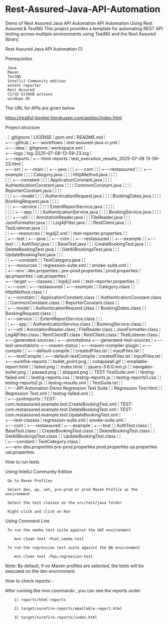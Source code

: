 # Rest-Assured-Java-API-Automation
Demo of Rest Assured Java API Automation
API Automation Using Rest Assured & TestNG
This project provides a template for automating REST API testing across multiple environments using TestNG and the Rest Assured library.

Rest Assured Java API Automation CI

Prerequisites

     Java
     Maven
     TestNG
     IntelliJ Community edition
     extent reporter
     Rest Assured
     CI/CD GitHUB actions
     windows OS

The URL for APIs are given below

   https://restful-booker.herokuapp.com/apidoc/index.html
     
Project structure

.
¦   .gitignore
¦   LICENSE
¦   pom.xml
¦   README.md
¦   
+---.github
¦   +---workflows
¦           rest-assured-java-ci.yml
¦           
+---.idea
¦       .gitignore
¦       workspace.xml
¦       
+---logs
¦       log-2025-07-08-13-59-23.log
¦       
+---reports
¦   +---html-reports
¦           test_execution_results_2025-07-08 13-59-23.html
¦           
+---src
¦   +---main
¦   ¦   +---java
¦   ¦   ¦   +---com
¦   ¦   ¦       +---restassured
¦   ¦   ¦           +---example
¦   ¦   ¦               ¦   Category.java
¦   ¦   ¦               ¦   HttpMethod.java
¦   ¦   ¦               ¦   
¦   ¦   ¦               +---constant
¦   ¦   ¦               ¦       ApplicationConstant.java
¦   ¦   ¦               ¦       AuthenticationConstant.java
¦   ¦   ¦               ¦       CommonConstant.java
¦   ¦   ¦               ¦       ReporterConstant.java
¦   ¦   ¦               ¦       
¦   ¦   ¦               +---model
¦   ¦   ¦               ¦       AuthenticationRequest.java
¦   ¦   ¦               ¦       BookingDates.java
¦   ¦   ¦               ¦       BookingRequest.java
¦   ¦   ¦               ¦       
¦   ¦   ¦               +---service
¦   ¦   ¦               ¦   ¦   ExtentReportService.java
¦   ¦   ¦               ¦   ¦   
¦   ¦   ¦               ¦   +---app
¦   ¦   ¦               ¦           AuthenticationService.java
¦   ¦   ¦               ¦           BookingService.java
¦   ¦   ¦               ¦           
¦   ¦   ¦               +---util
¦   ¦   ¦                       AnnotationReader.java
¦   ¦   ¦                       FileReader.java
¦   ¦   ¦                       JsonFormatter.java
¦   ¦   ¦                       Log4jFilter.java
¦   ¦   ¦                       RestClient.java
¦   ¦   ¦                       TestListener.java
¦   ¦   ¦                       
¦   ¦   +---resources
¦   ¦           log4j2.xml
¦   ¦           test-reporter.properties
¦   ¦           
¦   +---test
¦       +---java
¦       ¦   +---com
¦       ¦       +---restassured
¦       ¦           +---example
¦       ¦               +---test
¦       ¦                   ¦   AuthTest.java
¦       ¦                   ¦   BaseTest.java
¦       ¦                   ¦   CreateBookingTest.java
¦       ¦                   ¦   DeleteBookingTest.java
¦       ¦                   ¦   GetAllBookingsTest.java
¦       ¦                   ¦   UpdateBookingTest.java
¦       ¦                   ¦   
¦       ¦                   +---constant
¦       ¦                           TestCategory.java
¦       ¦                           
¦       +---resources
¦           ¦   regression-suite.xml
¦           ¦   smoke-suite.xml
¦           ¦   
¦           +---env
¦                   dev.properties
¦                   pre-prod.properties
¦                   prod.properties
¦                   qa.properties
¦                   uat.properties
¦                   
+---target
    +---classes
    ¦   ¦   log4j2.xml
    ¦   ¦   test-reporter.properties
    ¦   ¦   
    ¦   +---com
    ¦       +---restassured
    ¦           +---example
    ¦               ¦   Category.class
    ¦               ¦   HttpMethod.class
    ¦               ¦   
    ¦               +---constant
    ¦               ¦       ApplicationConstant.class
    ¦               ¦       AuthenticationConstant.class
    ¦               ¦       CommonConstant.class
    ¦               ¦       ReporterConstant.class
    ¦               ¦       
    ¦               +---model
    ¦               ¦       AuthenticationRequest.class
    ¦               ¦       BookingDates.class
    ¦               ¦       BookingRequest.class
    ¦               ¦       
    ¦               +---service
    ¦               ¦   ¦   ExtentReportService.class
    ¦               ¦   ¦   
    ¦               ¦   +---app
    ¦               ¦           AuthenticationService.class
    ¦               ¦           BookingService.class
    ¦               ¦           
    ¦               +---util
    ¦                       AnnotationReader.class
    ¦                       FileReader.class
    ¦                       JsonFormatter.class
    ¦                       Log4jFilter.class
    ¦                       RestClient$1.class
    ¦                       RestClient.class
    ¦                       TestListener.class
    ¦                       
    +---generated-sources
    ¦   +---annotations
    +---generated-test-sources
    ¦   +---test-annotations
    +---maven-status
    ¦   +---maven-compiler-plugin
    ¦       +---compile
    ¦       ¦   +---default-compile
    ¦       ¦           createdFiles.lst
    ¦       ¦           inputFiles.lst
    ¦       ¦           
    ¦       +---testCompile
    ¦           +---default-testCompile
    ¦                   createdFiles.lst
    ¦                   inputFiles.lst
    ¦                   
    +---surefire-reports
    ¦   ¦   bullet_point.png
    ¦   ¦   collapseall.gif
    ¦   ¦   emailable-report.html
    ¦   ¦   failed.png
    ¦   ¦   index.html
    ¦   ¦   jquery-3.6.0.min.js
    ¦   ¦   navigator-bullet.png
    ¦   ¦   passed.png
    ¦   ¦   skipped.png
    ¦   ¦   TEST-TestSuite.xml
    ¦   ¦   testng-failed.xml
    ¦   ¦   testng-reports.css
    ¦   ¦   testng-reports.js
    ¦   ¦   testng-reports1.css
    ¦   ¦   testng-reports2.js
    ¦   ¦   testng-results.xml
    ¦   ¦   TestSuite.txt
    ¦   ¦   
    ¦   +---API Automation Demo Regression Test Suite
    ¦   ¦       Regression Test.html
    ¦   ¦       Regression Test.xml
    ¦   ¦       testng-failed.xml
    ¦   ¦       
    ¦   +---junitreports
    ¦           TEST-com.restassured.example.test.CreateBookingTest.xml
    ¦           TEST-com.restassured.example.test.DeleteBookingTest.xml
    ¦           TEST-com.restassured.example.test.UpdateBookingTest.xml
    ¦           
    +---test-classes
        ¦   regression-suite.xml
        ¦   smoke-suite.xml
        ¦   
        +---com
        ¦   +---restassured
        ¦       +---example
        ¦           +---test
        ¦               ¦   AuthTest.class
        ¦               ¦   BaseTest.class
        ¦               ¦   CreateBookingTest.class
        ¦               ¦   DeleteBookingTest.class
        ¦               ¦   GetAllBookingsTest.class
        ¦               ¦   UpdateBookingTest.class
        ¦               ¦   
        ¦               +---constant
        ¦                       TestCategory.class
        ¦                       
        +---env
                dev.properties
                pre-prod.properties
                prod.properties
                qa.properties
                uat.properties
                

How to run tests

   Using IntelliJ Community Edition

     Go to Maven Profiles

     Select dev, qa, uat, pre-prod or prod Maven Profile as the environment

     Select the test classes on the src/test/java folder

     Right-click and click on Run

Using Command Line

     To run the smoke test suite against the UAT environment

        mvn clean test -Puat,smoke-test

     To run the regression test suite against the QA environment

        mvn clean test -Pqa,regression-test

Note: By default, if no Maven profiles are selected, the tests will be executed on the dev environment.

How to check reports:-

  After running the mvn commands , you can see the reports under
  
        1) reports/html-reports
        
        2) target/surefire-reports/emailable-report.html
        
        3) target/surefire-reports/index.html
